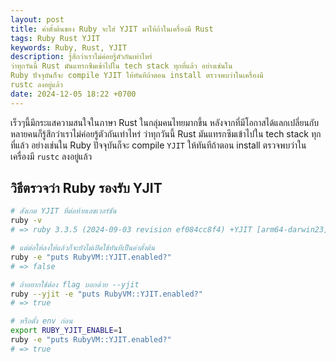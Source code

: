```yaml
---
layout: post
title: ค่าตั้งต้นของ Ruby จะใส่ YJIT มาให้ถ้าในเครื่องมี Rust
tags: Ruby Rust YJIT
keywords: Ruby, Rust, YJIT
description: รู้สึกว่าเราไม่ค่อยรู้ตัวกันเท่าไหร่
ว่าทุกวันนี้ Rust มันแทรกซึมเข้าไปใน tech stack ทุกที่แล้ว อย่างเช่นใน
Ruby ปัจจุบันก็จะ compile YJIT ให้ทันทีถ้าตอน install ตรวจพบว่าในเครื่องมี
rustc ลงอยู่แล้ว
date: 2024-12-05 18:22 +0700
---
```


เร็วๆนี้มีกระแสความสนใจในภาษา Rust ในกลุ่มคนไทยมากขึ้น
หลังจากที่มีโอกาสได้แลกเปลี่ยนกับหลายคนก็รู้สึกว่าเราไม่ค่อยรู้ตัวกันเท่าไหร่
ว่าทุกวันนี้ Rust มันแทรกซึมเข้าไปใน tech stack ทุกที่แล้ว อย่างเช่นใน
Ruby ปัจจุบันก็จะ compile `YJIT` ให้ทันทีถ้าตอน install ตรวจพบว่าในเครื่องมี
`rustc` ลงอยู่แล้ว

## วิธีตรวจว่า Ruby รองรับ YJIT

```sh
# สังเกต YJIT ที่ต่อท้ายเลขเวอร์ชัน
ruby -v
# => ruby 3.3.5 (2024-09-03 revision ef084cc8f4) +YJIT [arm64-darwin23]

# แต่ต่อให้ลงให้แล้วก็จะยังไม่เปิดใช้ทันทีเป็นค่าตั้งต้น
ruby -e "puts RubyVM::YJIT.enabled?"
# => false

# ถ้าอยากใช้ต้อง flag บอกด้วย --yjit
ruby --yjit -e "puts RubyVM::YJIT.enabled?"
# => true

# หรือตั้ง env ก่อน
export RUBY_YJIT_ENABLE=1
ruby -e "puts RubyVM::YJIT.enabled?"
# => true
```
